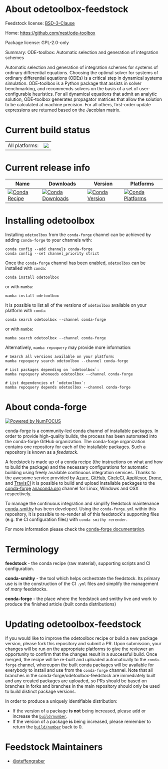 About odetoolbox-feedstock
==========================

Feedstock license: [BSD-3-Clause](https://github.com/conda-forge/odetoolbox-feedstock/blob/main/LICENSE.txt)

Home: https://github.com/nest/ode-toolbox

Package license: GPL-2.0-only

Summary: ODE-toolbox: Automatic selection and generation of integration schemes

Automatic selection and generation of integration schemes for systems of
ordinary differential equations.
Choosing the optimal solver for systems of ordinary differential
equations (ODEs) is a critical step in dynamical systems simulation.
ODE-toolbox is a Python package that assists in solver benchmarking,
and recommends solvers on the basis of a set of user-configurable
heuristics. For all dynamical equations that admit an analytic solution,
ODE-toolbox generates propagator matrices that allow the solution to be
calculated at machine precision. For all others, first-order update
expressions are returned based on the Jacobian matrix.


Current build status
====================


<table><tr><td>All platforms:</td>
    <td>
      <a href="https://dev.azure.com/conda-forge/feedstock-builds/_build/latest?definitionId=22451&branchName=main">
        <img src="https://dev.azure.com/conda-forge/feedstock-builds/_apis/build/status/odetoolbox-feedstock?branchName=main">
      </a>
    </td>
  </tr>
</table>

Current release info
====================

| Name | Downloads | Version | Platforms |
| --- | --- | --- | --- |
| [![Conda Recipe](https://img.shields.io/badge/recipe-odetoolbox-green.svg)](https://anaconda.org/conda-forge/odetoolbox) | [![Conda Downloads](https://img.shields.io/conda/dn/conda-forge/odetoolbox.svg)](https://anaconda.org/conda-forge/odetoolbox) | [![Conda Version](https://img.shields.io/conda/vn/conda-forge/odetoolbox.svg)](https://anaconda.org/conda-forge/odetoolbox) | [![Conda Platforms](https://img.shields.io/conda/pn/conda-forge/odetoolbox.svg)](https://anaconda.org/conda-forge/odetoolbox) |

Installing odetoolbox
=====================

Installing `odetoolbox` from the `conda-forge` channel can be achieved by adding `conda-forge` to your channels with:

```
conda config --add channels conda-forge
conda config --set channel_priority strict
```

Once the `conda-forge` channel has been enabled, `odetoolbox` can be installed with `conda`:

```
conda install odetoolbox
```

or with `mamba`:

```
mamba install odetoolbox
```

It is possible to list all of the versions of `odetoolbox` available on your platform with `conda`:

```
conda search odetoolbox --channel conda-forge
```

or with `mamba`:

```
mamba search odetoolbox --channel conda-forge
```

Alternatively, `mamba repoquery` may provide more information:

```
# Search all versions available on your platform:
mamba repoquery search odetoolbox --channel conda-forge

# List packages depending on `odetoolbox`:
mamba repoquery whoneeds odetoolbox --channel conda-forge

# List dependencies of `odetoolbox`:
mamba repoquery depends odetoolbox --channel conda-forge
```


About conda-forge
=================

[![Powered by
NumFOCUS](https://img.shields.io/badge/powered%20by-NumFOCUS-orange.svg?style=flat&colorA=E1523D&colorB=007D8A)](https://numfocus.org)

conda-forge is a community-led conda channel of installable packages.
In order to provide high-quality builds, the process has been automated into the
conda-forge GitHub organization. The conda-forge organization contains one repository
for each of the installable packages. Such a repository is known as a *feedstock*.

A feedstock is made up of a conda recipe (the instructions on what and how to build
the package) and the necessary configurations for automatic building using freely
available continuous integration services. Thanks to the awesome service provided by
[Azure](https://azure.microsoft.com/en-us/services/devops/), [GitHub](https://github.com/),
[CircleCI](https://circleci.com/), [AppVeyor](https://www.appveyor.com/),
[Drone](https://cloud.drone.io/welcome), and [TravisCI](https://travis-ci.com/)
it is possible to build and upload installable packages to the
[conda-forge](https://anaconda.org/conda-forge) [anaconda.org](https://anaconda.org/)
channel for Linux, Windows and OSX respectively.

To manage the continuous integration and simplify feedstock maintenance
[conda-smithy](https://github.com/conda-forge/conda-smithy) has been developed.
Using the ``conda-forge.yml`` within this repository, it is possible to re-render all of
this feedstock's supporting files (e.g. the CI configuration files) with ``conda smithy rerender``.

For more information please check the [conda-forge documentation](https://conda-forge.org/docs/).

Terminology
===========

**feedstock** - the conda recipe (raw material), supporting scripts and CI configuration.

**conda-smithy** - the tool which helps orchestrate the feedstock.
                   Its primary use is in the construction of the CI ``.yml`` files
                   and simplify the management of *many* feedstocks.

**conda-forge** - the place where the feedstock and smithy live and work to
                  produce the finished article (built conda distributions)


Updating odetoolbox-feedstock
=============================

If you would like to improve the odetoolbox recipe or build a new
package version, please fork this repository and submit a PR. Upon submission,
your changes will be run on the appropriate platforms to give the reviewer an
opportunity to confirm that the changes result in a successful build. Once
merged, the recipe will be re-built and uploaded automatically to the
`conda-forge` channel, whereupon the built conda packages will be available for
everybody to install and use from the `conda-forge` channel.
Note that all branches in the conda-forge/odetoolbox-feedstock are
immediately built and any created packages are uploaded, so PRs should be based
on branches in forks and branches in the main repository should only be used to
build distinct package versions.

In order to produce a uniquely identifiable distribution:
 * If the version of a package **is not** being increased, please add or increase
   the [``build/number``](https://docs.conda.io/projects/conda-build/en/latest/resources/define-metadata.html#build-number-and-string).
 * If the version of a package **is** being increased, please remember to return
   the [``build/number``](https://docs.conda.io/projects/conda-build/en/latest/resources/define-metadata.html#build-number-and-string)
   back to 0.

Feedstock Maintainers
=====================

* [@steffengraber](https://github.com/steffengraber/)


